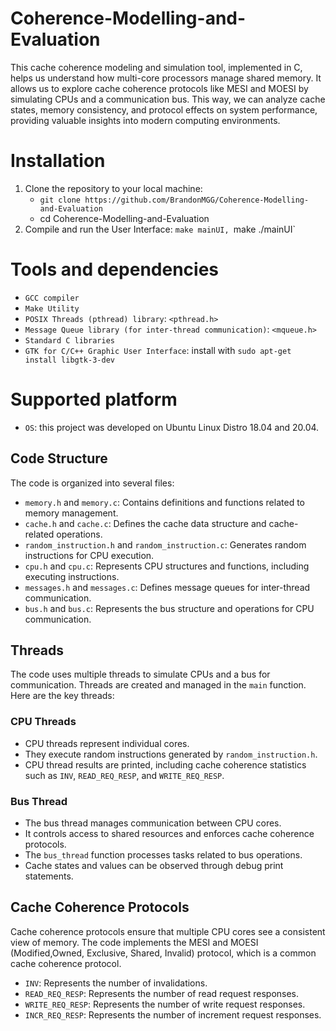 # Coherence-Modelling-and-Evaluation
This cache coherence modeling and simulation tool, implemented in C, helps us understand how multi-core processors manage shared memory. It allows us to explore cache coherence protocols like MESI and MOESI by simulating CPUs and a communication bus. This way, we can analyze cache states, memory consistency, and protocol effects on system performance, providing valuable insights into modern computing environments. 

# Installation
1. Clone the repository to your local machine:
   - `git clone https://github.com/BrandonMGG/Coherence-Modelling-and-Evaluation`
   - cd Coherence-Modelling-and-Evaluation
2. Compile and run the User Interface: `make mainUI, `make ./mainUI`

# Tools and dependencies
- `GCC compiler`
- `Make Utility`
- `POSIX Threads (pthread) library`: `<pthread.h>`
- `Message Queue library (for inter-thread communication)`: `<mqueue.h>`
- `Standard C libraries`
- `GTK for C/C++ Graphic User Interface`: install with  `sudo apt-get install libgtk-3-dev`
# Supported platform
- `OS`: this project was developed on Ubuntu Linux Distro 18.04 and 20.04. 


## Code Structure

The code is organized into several files:

- `memory.h` and `memory.c`: Contains definitions and functions related to memory management.
- `cache.h` and `cache.c`: Defines the cache data structure and cache-related operations.
- `random_instruction.h` and `random_instruction.c`: Generates random instructions for CPU execution.
- `cpu.h` and `cpu.c`: Represents CPU structures and functions, including executing instructions.
- `messages.h` and `messages.c`: Defines message queues for inter-thread communication.
- `bus.h` and `bus.c`: Represents the bus structure and operations for CPU communication.

## Threads

The code uses multiple threads to simulate CPUs and a bus for communication. Threads are created and managed in the `main` function. Here are the key threads:

### CPU Threads

- CPU threads represent individual cores.
- They execute random instructions generated by `random_instruction.h`.
- CPU thread results are printed, including cache coherence statistics such as `INV`, `READ_REQ_RESP`, and `WRITE_REQ_RESP`.

### Bus Thread

- The bus thread manages communication between CPU cores.
- It controls access to shared resources and enforces cache coherence protocols.
- The `bus_thread` function processes tasks related to bus operations.
- Cache states and values can be observed through debug print statements.

## Cache Coherence Protocols

Cache coherence protocols ensure that multiple CPU cores see a consistent view of memory. The code implements the MESI and MOESI (Modified,Owned, Exclusive, Shared, Invalid) protocol, which is a common cache coherence protocol.

- `INV`: Represents the number of invalidations.
- `READ_REQ_RESP`: Represents the number of read request responses.
- `WRITE_REQ_RESP`: Represents the number of write request responses.
- `INCR_REQ_RESP`: Represents the number of increment request responses.

